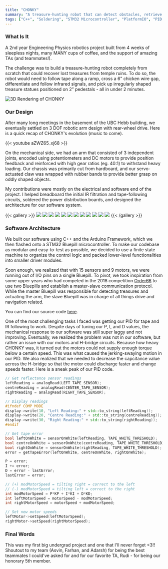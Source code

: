 ```yaml
---
title: "CHONKY"
summary: "A treasure-hunting robot that can detect obstacles, retrieve treasures, and navigate autonomously."
tags: ["C++", "Soldering", "STM32 Microcontroller", "PlatformIO", "PID Control"]
---
```


### What Is It
A 2nd year Engineering Physics robotics project built from 4 weeks of sleepless nights, many MANY cups of coffee, and the support of amazing TAs (and teammates!).

The challenge was to build a treasure-hunting robot completely from scratch that could recover lost treasures from temple ruins. To do so, the robot would need to follow tape along a ramp, cross a 6” chicken wire gap, differentiate and follow infrared signals, and pick up irregularly shaped treasure statues positioned on 2” pedestals - all in under 2 minutes.

![3D Rendering of CHONKY](gallery/3D_render.png)

### Our Design
After many long meetings in the basement of the UBC Hebb building, we eventually settled on 3 DOF robotic arm design with rear-wheel drive. Here is a quick recap of CHONKY's evolution (music to come).

{{< youtube aZWZ65_xj68 >}}

On the mechanical side, we had an arm that consisted of 3 independent joints, encoded using potentiometers and DC motors to provide position feedback and reinforced with high gear ratios (eg. 40:1) to withstand heavy loading. Our chassis was primarily cut from hardboard, and our servo-actuated claw was wrapped with rubber bands to provide better grasp on oddly shaped objects.

My contributions were mostly on the electrical and software end of the project. I helped breadboard the initial IR filtration and tape-following circuits, soldered the power distribution boards, and designed the architecture for our software system.

{{< gallery >}}
  <img src="gallery/img1.jpg" class="grid-w33" />
  <img src="gallery/img2.jpg" class="grid-w33" />
  <img src="gallery/img3.jpg" class="grid-w33" />
  <img src="gallery/img4.jpg" class="grid-w33" />
  <img src="gallery/img5.jpg" class="grid-w33" />
  <img src="gallery/img6.jpg" class="grid-w33" />
  <img src="gallery/img7.jpg" class="grid-w33" />
  <img src="gallery/img8.jpg" class="grid-w33" />
  <img src="gallery/img9.jpg" class="grid-w33" />
  <img src="gallery/img10.jpg" class="grid-w33" />
  <img src="gallery/img11.jpg" class="grid-w33" />
  <img src="gallery/img12.jpg" class="grid-w33" />
{{< /gallery >}}

### Software Architecture
We built our software using C++ and the Arduino Framework, which we then flashed onto a STM32 Bluepill microcontroller. To make our codebase as modular and easy-to-test as possible, we decided to use a finite state machine to organize the control logic and packed lower-level functionalities into smaller driver modules.

Soon enough, we realized that with 15 sensors and 9 motors, we were running out of I/O pins on a single Bluepill. To pivot, we took inspiration from some upper years who had competed in the 2018 competition [Order66](https://order66bot.github.io/) to use two Bluepills and establish a master-slave communication protocol. While the master Bluepill was responsible for detecting treasures and actuating the arm, the slave Bluepill was in charge of all things drive and navigation related.

You can find our source code [here](https://github.com/evinli/CHONKY).

One of the most challenging tasks I faced was getting our PID for tape and IR following to work. Despite days of tuning our P, I, and D values, the mechanical response to our software was still super laggy and not improving. Eventually, we realized the problem was not in our software, but rather an issue with our motors and H-bridge circuits. Because how heavy CHONKY was, it turned out the motors could not supply enough torque below a certain speed. This was what caused the jerking-swaying motion in our PID. We also realized that we needed to decrease the capcitance value across the H-bridge so that the motor could discharge faster and change speeds faster. Here is a sneak peak of our PID code.

```cpp
// Get reflectance sensor readings
leftReading = analogRead(LEFT_TAPE_SENSOR);
centreReading = analogRead(CENTER_TAPE_SENSOR);
rightReading = analogRead(RIGHT_TAPE_SENSOR);

// Display readings
#ifndef COMP_MODE
display->write(10, "Left Reading:" + std::to_string(leftReading));
display->write(20, "Centre Reading:" + std::to_string(centreReading));
display->write(30, "Right Reading:" + std::to_string(rightReading));
#endif

// Get tape error
bool leftOnWhite = sensorOnWhite(leftReading, TAPE_WHITE_THRESHOLD);
bool centreOnWhite = sensorOnWhite(centreReading, TAPE_WHITE_THRESHOLD);
bool rightOnWhite = sensorOnWhite(rightReading, TAPE_WHITE_THRESHOLD);
error = getTapeError(leftOnWhite, centreOnWhite, rightOnWhite);

P = error;
I += error;
D = error - lastError;
lastError = error;

// (+) modMotorSpeed = tilting right = correct to the left
// (-) modMotorSpeed = tilting left = correct to the right
int modMotorSpeed = P*KP + I*KI + D*KD;
int leftMotorSpeed = motorSpeed - modMotorSpeed;
int rightMotorSpeed = motorSpeed + modMotorSpeed;

// Set new motor speeds
leftMotor->setSpeed(leftMotorSpeed);
rightMotor->setSpeed(rightMotorSpeed);
```

### Final Words
This was my first big undergrad project and one that I'll never forget <3!! Shoutout to my team (Asvin, Farhan, and Adarsh) for being the best teammates I could've asked for and for our favorite TA, Rudi - for being our honorary 5th member.

